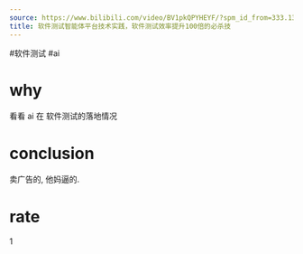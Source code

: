 ```yaml
---
source: https://www.bilibili.com/video/BV1pkQPYHEYF/?spm_id_from=333.1387.favlist.content.click&vd_source=549bde2564979641a5f0adbcfa529b0a
title: 软件测试智能体平台技术实践，软件测试效率提升100倍的必杀技
---
```


#软件测试 #ai 
# why
看看 ai 在 软件测试的落地情况
# conclusion
卖广告的, 他妈逼的.
# rate
1
